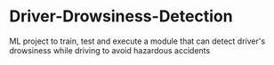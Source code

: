 # Driver-Drowsiness-Detection
ML project to train, test and execute a module that can detect driver's drowsiness while driving to avoid hazardous accidents
